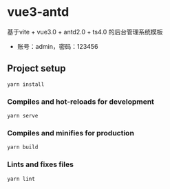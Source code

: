 # vue3-antd
基于vite + vue3.0 + antd2.0 + ts4.0 的后台管理系统模板
- 账号：admin，密码：123456

## Project setup
```
yarn install
```

### Compiles and hot-reloads for development
```
yarn serve
```

### Compiles and minifies for production
```
yarn build
```

### Lints and fixes files
```
yarn lint
```
